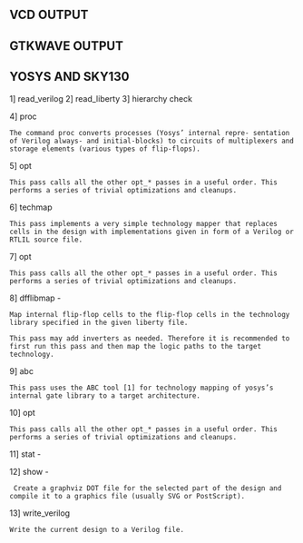 




















## VCD OUTPUT
## GTKWAVE OUTPUT
## YOSYS AND SKY130

1] read_verilog 2] read_liberty 3] hierarchy check

4] proc
            
    The command proc converts processes (Yosys’ internal repre- sentation of Verilog always- and initial-blocks) to circuits of multiplexers and storage elements (various types of flip-flops).

5] opt

    This pass calls all the other opt_* passes in a useful order. This performs a series of trivial optimizations and cleanups. 
    
6] techmap

    This pass implements a very simple technology mapper that replaces cells in the design with implementations given in form of a Verilog or RTLIL source file.

7] opt

    This pass calls all the other opt_* passes in a useful order. This performs a series of trivial optimizations and cleanups.

8] dfflibmap - 

    Map internal flip-flop cells to the flip-flop cells in the technology library specified in the given liberty file.

    This pass may add inverters as needed. Therefore it is recommended to first run this pass and then map the logic paths to the target technology.

    
9] abc

    This pass uses the ABC tool [1] for technology mapping of yosys’s internal gate library to a target architecture.

10] opt
  
    This pass calls all the other opt_* passes in a useful order. This performs a series of trivial optimizations and cleanups. 
    

11] stat -


12] show - 

     Create a graphviz DOT file for the selected part of the design and compile it to a graphics file (usually SVG or PostScript).

  

13] write_verilog

    Write the current design to a Verilog file.
